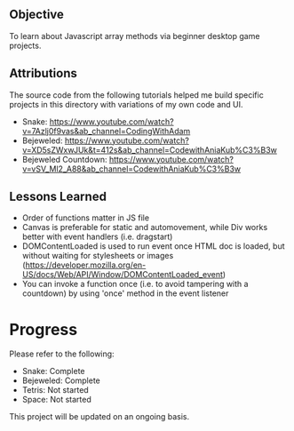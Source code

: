 ## Objective

To learn about Javascript array methods via beginner desktop game projects.

## Attributions

The source code from the following tutorials helped me build specific projects in this directory with variations of my own code and UI.

- Snake: https://www.youtube.com/watch?v=7Azlj0f9vas&ab_channel=CodingWithAdam
- Bejeweled: https://www.youtube.com/watch?v=XD5sZWxwJUk&t=412s&ab_channel=CodewithAniaKub%C3%B3w
- Bejeweled Countdown: https://www.youtube.com/watch?v=vSV_Ml2_A88&ab_channel=CodewithAniaKub%C3%B3w

## Lessons Learned
- Order of functions matter in JS file
- Canvas is preferable for static and automovement, while Div works better with event handlers (i.e. dragstart)
- DOMContentLoaded is used to run event once HTML doc is loaded, but without waiting for stylesheets or images (https://developer.mozilla.org/en-US/docs/Web/API/Window/DOMContentLoaded_event)
- You can invoke a function once (i.e. to avoid tampering with a countdown) by using 'once' method in the event listener

# Progress

Please refer to the following:
- Snake: Complete
- Bejeweled: Complete
- Tetris: Not started
- Space: Not started

This project will be updated on an ongoing basis.